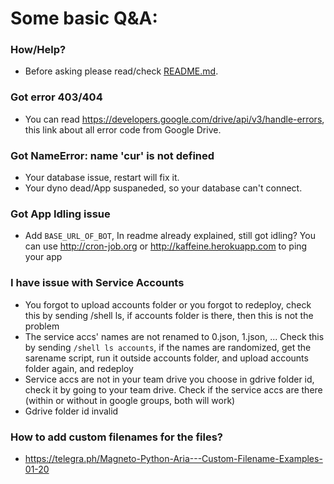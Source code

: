 # Some basic Q&A:

### How/Help?
- Before asking please read/check [README.md](https://github.com/SlamDevs/slam-mirrorbot/blob/master/README.md).

### Got error 403/404
- You can read https://developers.google.com/drive/api/v3/handle-errors, this link about all error code from Google Drive.

### Got NameError: name 'cur' is not defined
- Your database issue, restart will fix it.
- Your dyno dead/App suspaneded, so your database can't connect.

### Got App Idling issue
- Add `BASE_URL_OF_BOT`, In readme already explained, still got idling? You can use http://cron-job.org or http://kaffeine.herokuapp.com to ping your app

### I have issue with Service Accounts
- You forgot to upload accounts folder or you forgot to redeploy, check this by sending /shell ls, if accounts folder is there, then this is not the problem
- The service accs' names are not renamed to 0.json, 1.json, ... Check this by sending `/shell ls accounts`, if the names are randomized, get the sarename script, run it outside accounts folder, and upload accounts folder again, and redeploy
- Service accs are not in your team drive you choose in gdrive folder id, check it by going to your team drive. Check if the service accs are there (within or without in google groups, both will work)
- Gdrive folder id invalid

### How to add custom filenames for the files?
- https://telegra.ph/Magneto-Python-Aria---Custom-Filename-Examples-01-20